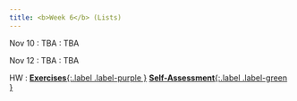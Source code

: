 ```yaml
---
title: <b>Week 6</b> (Lists)
---
```


Nov 10
: TBA
  : TBA

Nov 12
: TBA
  : TBA

HW
: [**Exercises**{:.label .label-purple }](#) [**Self-Assessment**{:.label .label-green }](#)